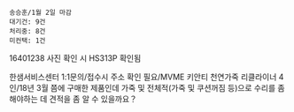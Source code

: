 ```
송승훈/1월 2일 마감
대기건: 9건
처리중: 8건
미컨택: 1건
```


16401238
사진 확인 시 HS313P 확인됨



한샘서비스센터 1:1문의/접수시 주소 확인 필요/MVME 키안티 천연가죽 리클라이너 4인/18년 3월 쯤에 구매한 제품인데 가죽 및 전체적(가죽 및 쿠션꺼짐 등)으로 수리를 좀 해야하는 데 견적을 좀 알 수 있을까요？